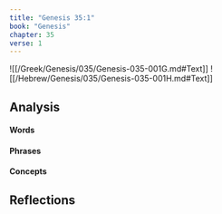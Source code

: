 ```yaml
---
title: "Genesis 35:1"
book: "Genesis"
chapter: 35
verse: 1
---
```

![[/Greek/Genesis/035/Genesis-035-001G.md#Text]]
![[/Hebrew/Genesis/035/Genesis-035-001H.md#Text]]

## Analysis

#### Words

#### Phrases

#### Concepts

## Reflections
